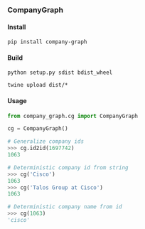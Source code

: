 ### CompanyGraph

#### Install
`pip install company-graph`

#### Build
`python setup.py sdist bdist_wheel`

`twine upload dist/*`

#### Usage
```python
from company_graph.cg import CompanyGraph

cg = CompanyGraph()

# Generalize company ids
>>> cg.id2id(1697742)
1063

# Deterministic company id from string
>>> cg('Cisco')
1063
>>> cg('Talos Group at Cisco')
1063

# Deterministic company name from id
>>> cg(1063)
'cisco'
```